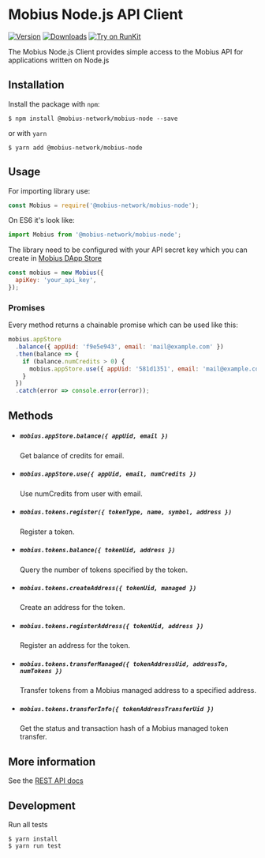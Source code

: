 # Mobius Node.js API Client

[![Version](https://img.shields.io/npm/v/@mobius-network/mobius-node.svg)](https://www.npmjs.org/package/@mobius-network/mobius-node)
[![Downloads](https://img.shields.io/npm/dm/@mobius-network/mobius-node.svg)](https://www.npmjs.com/package/@mobius-network/mobius-node)
[![Try on RunKit](https://badge.runkitcdn.com/@mobius-network/mobius-node.svg)](https://runkit.com/npm/@mobius-network/mobius-node)

The Mobius Node.js Client provides simple access to the Mobius API for applications written on Node.js

## Installation

Install the package with `npm`:
```
$ npm install @mobius-network/mobius-node --save
```
or with `yarn`
```
$ yarn add @mobius-network/mobius-node
```

## Usage

For importing library use:
```js
const Mobius = require('@mobius-network/mobius-node');
```
On ES6 it's look like:
```js
import Mobius from '@mobius-network/mobius-node';
```

The library need to be configured with your API secret key which you can create in [Mobius DApp Store](https://mobius.network/store/developer)
```js
const mobius = new Mobius({
  apiKey: 'your_api_key',
});
```

### Promises

Every method returns a chainable promise which can be used like this:

```js
mobius.appStore
  .balance({ appUid: 'f9e5e943', email: 'mail@example.com' })
  .then(balance => {
    if (balance.numCredits > 0) {
      mobius.appStore.use({ appUid: '581d1351', email: 'mail@example.com', numCredits: 1 });
    }
  })
  .catch(error => console.error(error));
```

## Methods

- ##### `mobius.appStore.balance({ appUid, email })`
  Get balance of credits for email.

- ##### `mobius.appStore.use({ appUid, email, numCredits })`
  Use numCredits from user with email.

- ##### `mobius.tokens.register({ tokenType, name, symbol, address })`
  Register a token.

- ##### `mobius.tokens.balance({ tokenUid, address })`
  Query the number of tokens specified by the token.

- ##### `mobius.tokens.createAddress({ tokenUid, managed })`
  Create an address for the token.

- ##### `mobius.tokens.registerAddress({ tokenUid, address })`
  Register an address for the token.

- ##### `mobius.tokens.transferManaged({ tokenAddressUid, addressTo, numTokens })`
  Transfer tokens from a Mobius managed address to a specified address.

- ##### `mobius.tokens.transferInfo({ tokenAddressTransferUid })`
  Get the status and transaction hash of a Mobius managed token transfer.


## More information

See the [REST API docs](https://mobius.network/docs/)

## Development

Run all tests

```
$ yarn install
$ yarn run test
```
